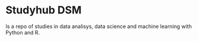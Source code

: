 # Studyhub DSM
Is a repo of studies in data analisys, data science and machine learning with Python and R.
